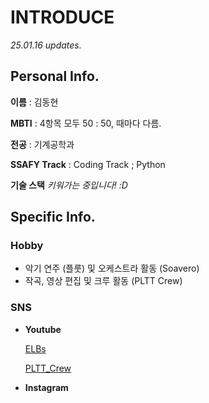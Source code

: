 # INTRODUCE

*25.01.16 updates.*

## Personal Info.

**이름** : 김동현

**MBTI** : 4항목 모두 50 : 50, 때마다 다름.

**전공** : 기계공학과

**SSAFY Track** : Coding Track ; Python

**기술 스택**
*키워가는 중입니다! :D*

## Specific Info.

### Hobby

- 악기 연주 (플룻) 및 오케스트라 활동 (Soavero)
- 작곡, 영상 편집 및 크루 활동 (PLTT Crew)

### SNS
- **Youtube**

  [ELBs](https://www.youtube.com/@elbskim_pltt) 
  
  [PLTT_Crew](https://www.youtube.com/@plttcrew)

- **Instagram**
